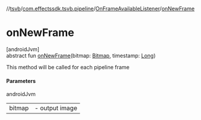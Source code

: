 //[tsvb](../../../index.md)/[com.effectssdk.tsvb.pipeline](../index.md)/[OnFrameAvailableListener](index.md)/[onNewFrame](on-new-frame.md)

# onNewFrame

[androidJvm]\
abstract fun [onNewFrame](on-new-frame.md)(bitmap: [Bitmap](https://developer.android.com/reference/kotlin/android/graphics/Bitmap.html), timestamp: [Long](https://kotlinlang.org/api/latest/jvm/stdlib/kotlin-stdlib/kotlin/-long/index.html))

This method will be called for each pipeline frame

#### Parameters

androidJvm

| | |
|---|---|
| bitmap | -     output image |

